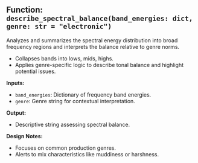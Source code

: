 ## Function: `describe_spectral_balance(band_energies: dict, genre: str = "electronic")`

Analyzes and summarizes the spectral energy distribution into broad frequency regions and interprets the balance relative to genre norms.

- Collapses bands into lows, mids, highs.  
- Applies genre-specific logic to describe tonal balance and highlight potential issues.

**Inputs:**  
- `band_energies`: Dictionary of frequency band energies.  
- `genre`: Genre string for contextual interpretation.

**Output:**  
- Descriptive string assessing spectral balance.

**Design Notes:**  
- Focuses on common production genres.  
- Alerts to mix characteristics like muddiness or harshness.